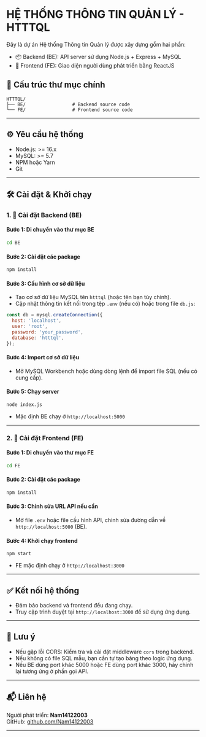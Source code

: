 # HỆ THỐNG THÔNG TIN QUẢN LÝ - HTTTQL

Đây là dự án Hệ thống Thông tin Quản lý được xây dựng gồm hai phần:
- 📦 Backend (BE): API server sử dụng Node.js + Express + MySQL
- 🎨 Frontend (FE): Giao diện người dùng phát triển bằng ReactJS

## 📁 Cấu trúc thư mục chính

```
HTTTQL/
├── BE/                 # Backend source code
└── FE/                 # Frontend source code
```

---

## ⚙️ Yêu cầu hệ thống

- Node.js: >= 16.x
- MySQL: >= 5.7
- NPM hoặc Yarn
- Git

---

## 🛠️ Cài đặt & Khởi chạy

### 1. 🔧 Cài đặt Backend (BE)

#### Bước 1: Di chuyển vào thư mục BE
```bash
cd BE
```

#### Bước 2: Cài đặt các package
```bash
npm install
```

#### Bước 3: Cấu hình cơ sở dữ liệu
- Tạo cơ sở dữ liệu MySQL tên `htttql` (hoặc tên bạn tùy chỉnh).
- Cập nhật thông tin kết nối trong tệp `.env` (nếu có) hoặc trong file `db.js`:
```js
const db = mysql.createConnection({
  host: 'localhost',
  user: 'root',
  password: 'your_password',
  database: 'htttql',
});
```

#### Bước 4: Import cơ sở dữ liệu
- Mở MySQL Workbench hoặc dùng dòng lệnh để import file SQL (nếu có cung cấp).

#### Bước 5: Chạy server
```bash
node index.js
```
- Mặc định BE chạy ở `http://localhost:5000`

---

### 2. 🎨 Cài đặt Frontend (FE)

#### Bước 1: Di chuyển vào thư mục FE
```bash
cd FE
```

#### Bước 2: Cài đặt các package
```bash
npm install
```

#### Bước 3: Chỉnh sửa URL API nếu cần
- Mở file `.env` hoặc file cấu hình API, chỉnh sửa đường dẫn về `http://localhost:5000` (BE).

#### Bước 4: Khởi chạy frontend
```bash
npm start
```

- FE mặc định chạy ở `http://localhost:3000`

---

## ✅ Kết nối hệ thống

- Đảm bảo backend và frontend đều đang chạy.
- Truy cập trình duyệt tại `http://localhost:3000` để sử dụng ứng dụng.

---

## 📌 Lưu ý

- Nếu gặp lỗi CORS: Kiểm tra và cài đặt middleware `cors` trong backend.
- Nếu không có file SQL mẫu, bạn cần tự tạo bảng theo logic ứng dụng.
- Nếu BE dùng port khác 5000 hoặc FE dùng port khác 3000, hãy chỉnh lại tương ứng ở phần gọi API.

---

## 📬 Liên hệ

Người phát triển: **Nam14122003**  
GitHub: [github.com/Nam14122003](https://github.com/Nam14122003)

---

